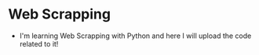 # Web Scrapping
- I'm learning Web Scrapping with Python and here I will upload the code related to it!